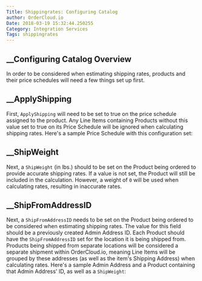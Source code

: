 ```yaml
---
Title: Shippingrates: Configuring Catalog
author: OrderCloud.io 
Date: 2018-03-19 15:32:44.250255
Category: Integration Services
Tags: shippingrates
---
```



##  __Configuring Catalog Overview

In order to be considered when estimating shipping rates, products and their
price schedules will need a few things set up first.

##  __ApplyShipping

First, `ApplyShipping` will need to be set to true on the price schedule
assigned to the product. Any Line Items containing Products without this value
set to true on its Price Schedule will be ignored when calculating shipping
rates. Here's a sample Price Schedule with this configuration set:

##  __ShipWeight

Next, a `ShipWeight` (in lbs.) should to be set on the Product being ordered
to provide accurate shipping rates. If a value is not set, the Product will
still be included in the calculation. However, a weight of `0` will be used
when calculating rates, resulting in inaccurate rates.

##  __ShipFromAddressID

Next, a `ShipFromAddressID` needs to be set on the Product being ordered to be
considered when estimating shipping rates. The value for this field should be
a previously created Admin Address ID. Each Product should have the
`ShipFromAddressID` set for the location it is being shipped from. Products
being shipped from separate locations will be considered a separate shipment
within OrderCloud.io, meaning Line Items will be grouped by these addresses
(as well as the item's Shipping Address) when calculating rates. Here's a
sample Admin Address and a Product containing that Admin Address' ID, as well
as a `ShipWeight`:

